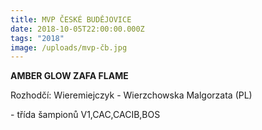 ```yaml
---
title: MVP ČESKÉ BUDĚJOVICE
date: 2018-10-05T22:00:00.000Z
tags: "2018"
image: /uploads/mvp-čb.jpg
---
```

**AMBER GLOW ZAFA FLAME**

 Rozhodčí: Wieremiejczyk - Wierzchowska Malgorzata (PL)

\- třída šampionů V1,CAC,CACIB,BOS